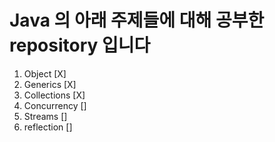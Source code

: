 # Java 의 아래 주제들에 대해 공부한 repository 입니다

1. Object [X]
2. Generics [X]
3. Collections [X]
4. Concurrency []
5. Streams []
6. reflection []